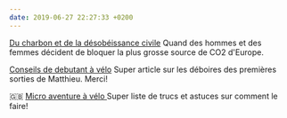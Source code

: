 ```yaml
---
date: 2019-06-27 22:27:33 +0200
---
```


[Du charbon et de la désobéissance civile](https://reporterre.net/6-000-activistes-ont-neutralise-le-charbon-allemand) Quand des hommes et des femmes décident de bloquer la plus grosse source de CO2 d'Europe.

[Conseils de debutant à vélo](http://matthieutober.com/premier-constat-dun-debutant-en-velo) Super article sur les déboires des premières sorties de Matthieu. Merci!

🇬🇧 [Micro aventure à vélo ](https://bikepacking.com/plan/overnighters/) Super liste de trucs et astuces sur comment le faire!